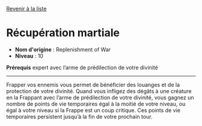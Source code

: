 [Revenir à la liste](..)

# Récupération martiale

 * **Nom d'origine** : Replenishment of War
 * **Niveau** : 10


<p><strong>Prérequis</strong> expert avec l’arme de prédilection de votre divinité</p>
<hr>
<p>Frapper vos ennemis vous permet de bénéficier des louanges et de la protection de votre divinité. Quand vous infligez des dégâts à une créature en la Frappant avec l’arme de prédilection de votre divinité, vous gagnez un nombre de points de vie temporaires égal à la moitié de votre niveau, ou égal à votre niveau si la Frappe est un coup critique. Ces points de vie temporaires persistent jusqu’à la fin de votre prochain tour.</p>